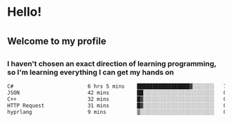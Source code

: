 
<h1>Hello!<h1>
<h2>Welcome to my profile<h2>
<h3>I haven't chosen an exact direction of learning programming, so I'm learning everything I can get my hands on</h3>

<!--START_SECTION:waka-->

```txt
C#                        6 hrs 5 mins    █████████████████▓░░░░░░░   71.24 %
JSON                      42 mins         ██░░░░░░░░░░░░░░░░░░░░░░░   08.37 %
C++                       32 mins         █▓░░░░░░░░░░░░░░░░░░░░░░░   06.24 %
HTTP Request              31 mins         █▓░░░░░░░░░░░░░░░░░░░░░░░   06.16 %
hyprlang                  9 mins          ▒░░░░░░░░░░░░░░░░░░░░░░░░   01.81 %
```

<!--END_SECTION:waka-->
